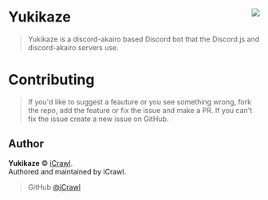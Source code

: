 # Yukikaze <img src="https://i.imgur.com/TP7rBLB.png" align="right">
> Yukikaze is a discord-akairo based Discord bot that the Discord.js and discord-akairo servers use.
# Contributing
> If you'd like to suggest a feauture or you see something wrong, fork the repo, add the feature or fix the issue and make a PR. If you can't fix the issue create a new issue on GitHub.
## Author
**Yukikaze** © [iCrawl](https://github.com/iCrawl).  
Authored and maintained by iCrawl.

> GitHub [@iCrawl](https://github.com/iCrawl)
